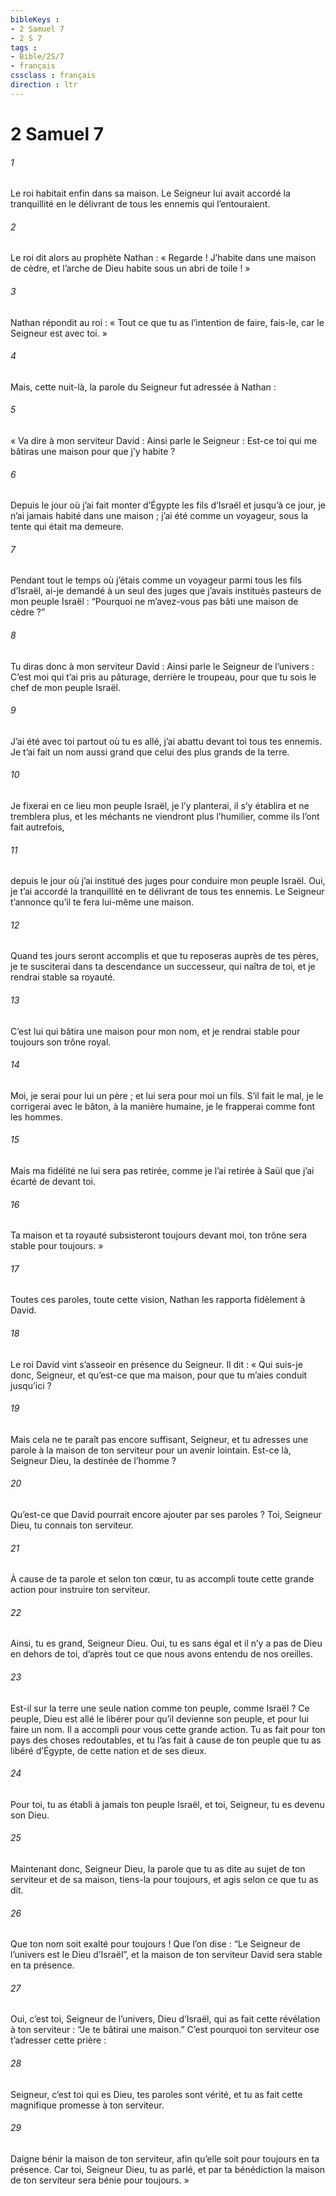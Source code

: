 ```yaml
---
bibleKeys : 
- 2 Samuel 7
- 2 S 7
tags : 
- Bible/2S/7
- français
cssclass : français
direction : ltr
---
```


# 2 Samuel 7

###### 1
Le roi habitait enfin dans sa maison. Le Seigneur lui avait accordé la tranquillité en le délivrant de tous les ennemis qui l’entouraient.
###### 2
Le roi dit alors au prophète Nathan : « Regarde ! J’habite dans une maison de cèdre, et l’arche de Dieu habite sous un abri de toile ! »
###### 3
Nathan répondit au roi : « Tout ce que tu as l’intention de faire, fais-le, car le Seigneur est avec toi. »
###### 4
Mais, cette nuit-là, la parole du Seigneur fut adressée à Nathan :
###### 5
« Va dire à mon serviteur David : Ainsi parle le Seigneur : Est-ce toi qui me bâtiras une maison pour que j’y habite ?
###### 6
Depuis le jour où j’ai fait monter d’Égypte les fils d’Israël et jusqu’à ce jour, je n’ai jamais habité dans une maison ; j’ai été comme un voyageur, sous la tente qui était ma demeure.
###### 7
Pendant tout le temps où j’étais comme un voyageur parmi tous les fils d’Israël, ai-je demandé à un seul des juges que j’avais institués pasteurs de mon peuple Israël : “Pourquoi ne m’avez-vous pas bâti une maison de cèdre ?”
###### 8
Tu diras donc à mon serviteur David : Ainsi parle le Seigneur de l’univers : C’est moi qui t’ai pris au pâturage, derrière le troupeau, pour que tu sois le chef de mon peuple Israël.
###### 9
J’ai été avec toi partout où tu es allé, j’ai abattu devant toi tous tes ennemis. Je t’ai fait un nom aussi grand que celui des plus grands de la terre.
###### 10
Je fixerai en ce lieu mon peuple Israël, je l’y planterai, il s’y établira et ne tremblera plus, et les méchants ne viendront plus l’humilier, comme ils l’ont fait autrefois,
###### 11
depuis le jour où j’ai institué des juges pour conduire mon peuple Israël. Oui, je t’ai accordé la tranquillité en te délivrant de tous tes ennemis. Le Seigneur t’annonce qu’il te fera lui-même une maison.
###### 12
Quand tes jours seront accomplis et que tu reposeras auprès de tes pères, je te susciterai dans ta descendance un successeur, qui naîtra de toi, et je rendrai stable sa royauté.
###### 13
C’est lui qui bâtira une maison pour mon nom, et je rendrai stable pour toujours son trône royal.
###### 14
Moi, je serai pour lui un père ; et lui sera pour moi un fils. S’il fait le mal, je le corrigerai avec le bâton, à la manière humaine, je le frapperai comme font les hommes.
###### 15
Mais ma fidélité ne lui sera pas retirée, comme je l’ai retirée à Saül que j’ai écarté de devant toi.
###### 16
Ta maison et ta royauté subsisteront toujours devant moi, ton trône sera stable pour toujours. »
###### 17
Toutes ces paroles, toute cette vision, Nathan les rapporta fidèlement à David.
###### 18
Le roi David vint s’asseoir en présence du Seigneur. Il dit : « Qui suis-je donc, Seigneur, et qu’est-ce que ma maison, pour que tu m’aies conduit jusqu’ici ?
###### 19
Mais cela ne te paraît pas encore suffisant, Seigneur, et tu adresses une parole à la maison de ton serviteur pour un avenir lointain. Est-ce là, Seigneur Dieu, la destinée de l’homme ?
###### 20
Qu’est-ce que David pourrait encore ajouter par ses paroles ? Toi, Seigneur Dieu, tu connais ton serviteur.
###### 21
À cause de ta parole et selon ton cœur, tu as accompli toute cette grande action pour instruire ton serviteur.
###### 22
Ainsi, tu es grand, Seigneur Dieu. Oui, tu es sans égal et il n’y a pas de Dieu en dehors de toi, d’après tout ce que nous avons entendu de nos oreilles.
###### 23
Est-il sur la terre une seule nation comme ton peuple, comme Israël ? Ce peuple, Dieu est allé le libérer pour qu’il devienne son peuple, et pour lui faire un nom. Il a accompli pour vous cette grande action. Tu as fait pour ton pays des choses redoutables, et tu l’as fait à cause de ton peuple que tu as libéré d’Égypte, de cette nation et de ses dieux.
###### 24
Pour toi, tu as établi à jamais ton peuple Israël, et toi, Seigneur, tu es devenu son Dieu.
###### 25
Maintenant donc, Seigneur Dieu, la parole que tu as dite au sujet de ton serviteur et de sa maison, tiens-la pour toujours, et agis selon ce que tu as dit.
###### 26
Que ton nom soit exalté pour toujours ! Que l’on dise : “Le Seigneur de l’univers est le Dieu d’Israël”, et la maison de ton serviteur David sera stable en ta présence.
###### 27
Oui, c’est toi, Seigneur de l’univers, Dieu d’Israël, qui as fait cette révélation à ton serviteur : “Je te bâtirai une maison.” C’est pourquoi ton serviteur ose t’adresser cette prière :
###### 28
Seigneur, c’est toi qui es Dieu, tes paroles sont vérité, et tu as fait cette magnifique promesse à ton serviteur.
###### 29
Daigne bénir la maison de ton serviteur, afin qu’elle soit pour toujours en ta présence. Car toi, Seigneur Dieu, tu as parlé, et par ta bénédiction la maison de ton serviteur sera bénie pour toujours. »
